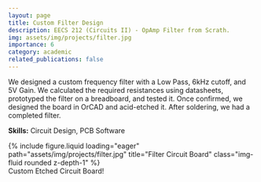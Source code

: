 ```yaml
---
layout: page
title: Custom Filter Design
description: EECS 212 (Circuits II) - OpAmp Filter from Scrath.
img: assets/img/projects/filter.jpg
importance: 6
category: academic
related_publications: false
---
```


We designed a custom frequency filter with a Low Pass, 6kHz cutoff, and 5V Gain. We calculated the required resistances using datasheets, prototyped the filter on a breadboard, and tested it. Once confirmed, we designed the board in OrCAD and acid-etched it. After soldering, we had a completed filter.

**Skills:** Circuit Design, PCB Software

<div class="row">
    <div class="col-sm mt-3 mt-md-0">
        {% include figure.liquid loading="eager" path="assets/img/projects/filter.jpg" title="Filter Circuit Board" class="img-fluid rounded z-depth-1" %}
    </div>
</div>
<div class="caption">
    Custom Etched Circuit Board!
</div>
